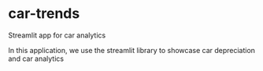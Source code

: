 # car-trends
Streamlit app for car analytics

In this application, we use the streamlit library to showcase car depreciation and car analytics
